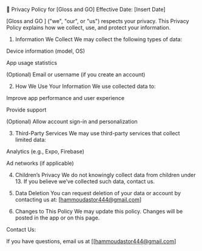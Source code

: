 📄 Privacy Policy for [Gloss and GO]
Effective Date: [Insert Date]

[Gloss and GO ] ("we", "our", or "us") respects your privacy. This Privacy Policy explains how we collect, use, and protect your information.

1. Information We Collect
We may collect the following types of data:

Device information (model, OS)

App usage statistics

(Optional) Email or username (if you create an account)

2. How We Use Your Information
We use collected data to:

Improve app performance and user experience

Provide support

(Optional) Allow account sign-in and personalization

3. Third-Party Services
We may use third-party services that collect limited data:

Analytics (e.g., Expo, Firebase)

Ad networks (if applicable)

4. Children’s Privacy
We do not knowingly collect data from children under 13. If you believe we’ve collected such data, contact us.

5. Data Deletion
You can request deletion of your data or account by contacting us at: [hammoudastor444@gmail.com]

6. Changes to This Policy
We may update this policy. Changes will be posted in the app or on this page.

Contact Us:

If you have questions, email us at [[hammoudastor444@gmail.com]
